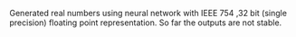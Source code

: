 Generated real numbers using neural network with IEEE 754 ,32 bit (single precision) floating point representation. So far the outputs are not stable.
